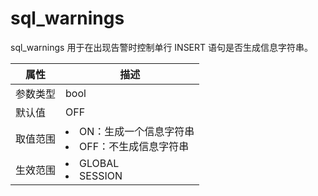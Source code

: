 sql_warnings 
=================================

sql_warnings 用于在出现告警时控制单行 INSERT 语句是否生成信息字符串。


| **属性** |                                                        **描述**                                                         |
|--------|-----------------------------------------------------------------------------------------------------------------------|
| 参数类型   | bool                                                                                                                  |
| 默认值    | OFF                                                                                                                   |
| 取值范围   | <li> ON：生成一个信息字符串   </li><li> OFF：不生成信息字符串    |
| 生效范围   | <li> GLOBAL   </li><li> SESSION               |



